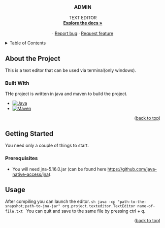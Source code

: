 <a name="readme-top"></a>


<!-- PROJECT LOGO -->
<br />
<div align="center">
 
  <h3 align="center">ADMIN</h3>
  <p align="center">
    TEXT EDITOR
    <br />
    <a href=""><strong>Explore the docs »</strong></a>
    <br />
    <br />
    ·
    <a href="">Report bug</a>
    ·
    <a href="">Request feature</a>
  </p>
</div>

<!-- TABLE OF CONTENTS -->
<details>
  <summary>Table of Contents</summary>
  <ol>
    <li>
      <a href="#about-the-project">About the Project</a>
      <ul>
        <li><a href="#built-with">Built With</a></li>
      </ul>
    </li>
    <li>
      <a href="#getting-started">Getting Started</a>
      <ul>
        <li><a href="#prerequisites">Prerequisites</a></li>
      </ul>
    </li>
    <li>
      <a href="#usage">Usage</a>
    </li>
  </ol>
</details>


## About the Project

This is a text editor that can be used via terminal(only windows).

### Built With

THe project is written in java and maven to build the project.

* [![Java][java badge]][java]
* [![Maven][maven badge]][maven]

<p align="right">(<a href="#readme-top">back to top</a>)</p>

## Getting Started

You need only a couple of things to start.

### Prerequisites

* You will need jna-5.16.0.jar (can be found here https://github.com/java-native-access/jna).

## Usage

After compiling you can launch the editor.
    ```sh
    java -cp "path-to-the-snapshot;path-to-jna-jar" org.project.texteditor.TextEditor name-of-file.txt
    ```
You can quit and save to the same file by pressing ctrl + q.
<p align="right">(<a href="#readme-top">back to top</a>)</p>



<!-- MARKDOWN LINKS & IMAGES -->
[java]: https://www.java.com/  
[java badge]: https://img.shields.io/badge/JAVA%209-DD0031?style=for-the-badge&logo=java&logoColor=white&logoSize=auto
[maven]: https://maven.apache.org/  
[maven badge]: https://img.shields.io/badge/APACHE%20MAVEN%209-DD0031?style=for-the-badge&logo=ApacheMaven&logoColor=white&logoSize=auto